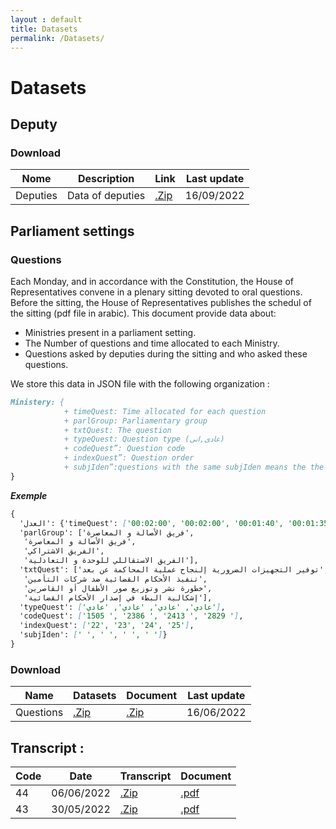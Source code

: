 ```yaml
---
layout : default
title: Datasets
permalink: /Datasets/
---
```


# Datasets

## Deputy

### Download

| Nome | Description | Link | Last update|
|-------|--------|---------|---------|
| Deputies | Data of deputies | [.Zip](www.) | 16/09/2022 |


## Parliament settings
### Questions
Each Monday, and in accordance with the Constitution, the House of Representatives convene in a plenary sitting devoted to oral questions. Before the sitting, the House of Representatives publishes the schedul of the sitting (pdf file in arabic). This document provide data about: 
  
  + Ministries present in a parliament setting.
  + The Number of questions and time allocated to each Ministry.
  + Questions asked by deputies during the sitting and  who asked these questions.

We store this data in JSON file with the following organization :
```markdown
Ministery: {
            + timeQuest: Time allocated for each question
            + parlGroup: Parliamentary group
            + txtQuest: The question
            + typeQuest: Question type (عادى,انى)
            + codeQuest”: Question code
            + indexQuest”: Question order
            + subjIden”:questions with the same subjIden means the the questions have the same subject (identical subject)(e.g. وحدة الموضوع)
}
```
***Exemple***
```markdown
{
  'ﺍﻟﻌﺪﻝ': {'timeQuest': ['00:02:00', '00:02:00', '00:01:40', '00:01:35'],
  'parlGroup': ['ﻓﺮﻳﻖ الأﺼﺎﻟﺔ ﻭ ﺍﻟﻤﻌﺎﺻﺮﺓ',
   'ﻓﺮﻳﻖ الأﺼﺎﻟﺔ ﻭ ﺍﻟﻤﻌﺎﺻﺮﺓ',
   'ﺍﻟﻔﺮﻳﻖ الاﺸﺘﺮﺍﻛﻲ',
   'ﺍﻟﻔﺮﻳﻖ الاﺴﺘﻘﺎﻟﻠﻲ ﻟﻠﻮﺣﺪﺓ ﻭ ﺍﻟﺘﻌﺎﺩﻟﻴﺔ'],
  'txtQuest': ['ﺗﻮﻓﻴﺮ ﺍﻟﺘﺠﻬﻴﺰﺍﺕ ﺍﻟﻀﺮﻭﺭﻳﺔ ﺇﻟﻨﺠﺎﺡ ﻋﻤﻠﻴﺔ ﺍﻟﻤﺤﺎﻛﻤﺔ ﻋﻦ ﺑﻌﺪ',
   'ﺗﻨﻔﻴﺬ الأﺤﻜﺎﻡ ﺍﻟﻘﻀﺎﺋﻴﺔ ﺿﺪ ﺷﺮﻛﺎﺕ ﺍﻟﺘﺄﻣﻴﻦ',
   'ﺧﻄﻮﺭﺓ ﻧﺸﺮ ﻭﺗﻮﺯﻳﻊ ﺻﻮﺭ الأﻄﻔﺎﻝ ﺃﻭ ﺍﻟﻘﺎﺻﺮﻳﻦ',
   'ﺇﺷﻜﺎﻟﻴﺔ ﺍﻟﺒﻂﺀ ﻓﻲ ﺇﺻﺪﺍﺭ الأﺤﻜﺎﻡ ﺍﻟﻘﻀﺎﺋﻴﺔ'],
  'typeQuest': ['ﻋﺎﺩﻱ', 'ﻋﺎﺩﻱ', 'ﻋﺎﺩﻱ', 'ﻋﺎﺩﻱ'],
  'codeQuest': ['1505 ', '2386 ', '2413 ', '2829 '],
  'indexQuest': ['22', '23', '24', '25'],
  'subjIden': [' ', ' ', ' ', ' ']}
}
``` 

### Download 

| Name | Datasets | Document | Last update| 
|-------|--------|---------|--------|
| Questions | [.Zip](https://www.dropbox.com/sh/sc6cf090msg1oe6/AAChsaj5G6_9xrLDdM0O26UKa?dl=1) | [.Zip](www.) | 16/06/2022 |


## Transcript :


| Code | Date | Transcript | Document|
|-------|--------|---------|--------|
| 44 | 06/06/2022 | [.Zip](www.) | [.pdf](www.)|
| 43 | 30/05/2022 | [.Zip](www.) | [.pdf](www.)|
